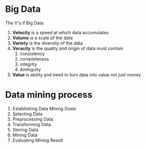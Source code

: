 # Big Data

The V's if Big Data

1. **Velocity** is a speed at which data accumulates
1. **Volume** is a scale of the data
1. **Variety** is the diversity of the data
1. **Veracity** is the quality and origin of data must contain
    1. consistency
    1. completeness
    1. integrity
    1. Amhiguity
1. **Value** is ability and need to turn data into value not just money

# Data mining process

1. Establishing Data Mining Goals
1. Selecting Data
1. Preprocessing Data
1. Transforming Data
1. Storing Data
1. Mining Data
1. Evaluating Mining Result

